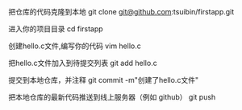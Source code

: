 

把仓库的代码克隆到本地
git clone git@github.com:tsuibin/firstapp.git 

进入你的项目目录
cd firstapp 

创建hello.c文件,编写你的代码
vim hello.c 

把hello.c文件加入到待提交列表
git add hello.c 

提交到本地仓库，并注释
git commit -m"创建了hello.c文件" 

把本地仓库的最新代码推送到线上服务器（例如 github）
git push 

